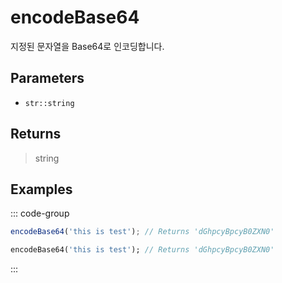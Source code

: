 # encodeBase64 <Lang dart js />

<NodeRequired ko />

지정된 문자열을 Base64로 인코딩합니다.

## Parameters

- `str::string`

## Returns

> string

## Examples

::: code-group

```javascript [JavaScript]
encodeBase64('this is test'); // Returns 'dGhpcyBpcyB0ZXN0'
```

```dart [Dart]
encodeBase64('this is test'); // Returns 'dGhpcyBpcyB0ZXN0'
```

:::
